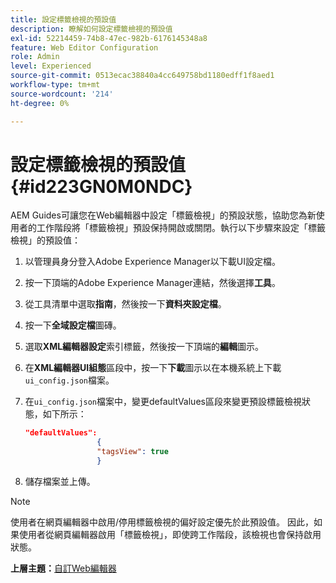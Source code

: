 ```yaml
---
title: 設定標籤檢視的預設值
description: 瞭解如何設定標籤檢視的預設值
exl-id: 52214459-74b8-47ec-982b-6176145348a8
feature: Web Editor Configuration
role: Admin
level: Experienced
source-git-commit: 0513ecac38840a4cc649758bd1180edff1f8aed1
workflow-type: tm+mt
source-wordcount: '214'
ht-degree: 0%

---
```


# 設定標籤檢視的預設值 {#id223GN0M0NDC}

AEM Guides可讓您在Web編輯器中設定「標籤檢視」的預設狀態，協助您為新使用者的工作階段將「標籤檢視」預設保持開啟或關閉。執行以下步驟來設定「標籤檢視」的預設值：

1. 以管理員身分登入Adobe Experience Manager以下載UI設定檔。
1. 按一下頂端的Adobe Experience Manager連結，然後選擇&#x200B;**工具**。
1. 從工具清單中選取&#x200B;**指南**，然後按一下&#x200B;**資料夾設定檔**。
1. 按一下&#x200B;**全域設定檔**&#x200B;圖磚。
1. 選取&#x200B;**XML編輯器設定**&#x200B;索引標籤，然後按一下頂端的&#x200B;**編輯**&#x200B;圖示。
1. 在&#x200B;**XML編輯器UI組態**&#x200B;區段中，按一下&#x200B;**下載**&#x200B;圖示以在本機系統上下載`ui_config.json`檔案。
1. 在`ui_config.json`檔案中，變更defaultValues區段來變更預設標籤檢視狀態，如下所示：

   ```json
   "defaultValues":
                   {
                   "tagsView": true
                   }
   ```

1. 儲存檔案並上傳。

>[!NOTE]
>
> 使用者在網頁編輯器中啟用/停用標籤檢視的偏好設定優先於此預設值。 因此，如果使用者從網頁編輯器啟用「標籤檢視」，即使跨工作階段，該檢視也會保持啟用狀態。

**上層主題：**&#x200B;[&#x200B;自訂Web編輯器](conf-web-editor.md)
